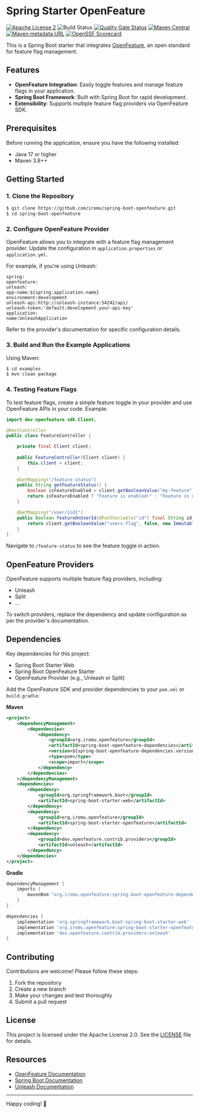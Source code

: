 # Spring Starter OpenFeature

[![Apache License 2](https://img.shields.io/badge/license-ASF2-blue.svg)](https://www.apache.org/licenses/LICENSE-2.0.txt)
![Build Status](https://github.com/iromu/spring-boot-openfeature/actions/workflows/snapshots.yml/badge.svg?branch=main)
[![Quality Gate Status](https://sonarcloud.io/api/project_badges/measure?project=iromu_spring-boot-openfeature&metric=alert_status)](https://sonarcloud.io/summary/new_code?id=iromu_spring-boot-openfeature)
[![Maven Central](https://img.shields.io/maven-central/v/org.iromu.openfeature/spring-boot-openfeature?label=release)](https://repo1.maven.org/maven2/org/iromu/openfeature/)
[![Maven metadata URL](https://img.shields.io/maven-metadata/v?metadataUrl=https%3A%2F%2Fcentral.sonatype.com%2Frepository%2Fmaven-snapshots%2Forg%2Firomu%2Fopenfeature%2Fspring-boot-openfeature%2Fmaven-metadata.xml&label=snapshot)](https://central.sonatype.com/service/rest/repository/browse/maven-snapshots/org/iromu/openfeature/)
[![OpenSSF Scorecard](https://api.securityscorecards.dev/projects/github.com/iromu/spring-boot-openfeature/badge)](https://securityscorecards.dev/viewer/?uri=github.com/iromu/spring-boot-openfeature)

This is a Spring Boot starter that integrates [OpenFeature](https://openfeature.dev/), an open standard for feature flag
management.

## Features

- **OpenFeature Integration**: Easily toggle features and manage feature flags in your application.
- **Spring Boot Framework**: Built with Spring Boot for rapid development.
- **Extensibility**: Supports multiple feature flag providers via OpenFeature SDK.

## Prerequisites

Before running the application, ensure you have the following installed:

- Java 17 or higher
- Maven 3.8++

## Getting Started

### 1. Clone the Repository

```bash
$ git clone https://github.com/iromu/spring-boot-openfeature.git
$ cd spring-boot-openfeature
```

### 2. Configure OpenFeature Provider

OpenFeature allows you to integrate with a feature flag management provider. Update the configuration in
`application.properties` or `application.yml`.

For example, if you're using Unleash:

```properties
spring:
openfeature:
unleash:
app-name:${spring.application.name}
environment:development
unleash-api:http://unleash-instance:54242/api/
unleash-token:'default:development.your-api-key'
application:
name:UnleashApplication
```

Refer to the provider's documentation for specific configuration details.

### 3. Build and Run the Example Applications

Using Maven:

```bash
$ cd examples
$ mvn clean package
```

### 4. Testing Feature Flags

To test feature flags, create a simple feature toggle in your provider and use OpenFeature APIs in your code. Example:

```java
import dev.openfeature.sdk.Client;

@RestController
public class FeatureController {

    private final Client client;
    
    public FeatureController(Client client) {
        this.client = client;
    }
    
    @GetMapping("/feature-status")
    public String getFeatureStatus() {
        boolean isFeatureEnabled = client.getBooleanValue("my-feature", false);
        return isFeatureEnabled ? "Feature is enabled!" : "Feature is disabled.";
    }

    @GetMapping("/user/{id}")
    public Boolean featureOnUserId(@PathVariable("id") final String id) {
        return client.getBooleanValue("users-flag", false, new ImmutableContext(Map.of("userId", new Value(id))));
    }
}
```

Navigate to `/feature-status` to see the feature toggle in action.

## OpenFeature Providers

OpenFeature supports multiple feature flag providers, including:

- Unleash
- Split
- ...

To switch providers, replace the dependency and update configuration as per the provider's documentation.

## Dependencies

Key dependencies for this project:

- Spring Boot Starter Web
- Spring Boot OpenFeature Starter
- OpenFeature Provider (e.g., Unleash or Split)

Add the OpenFeature SDK and provider dependencies to your `pom.xml` or `build.gradle`:

**Maven**

```xml
<project>
    <dependencyManagement>
        <dependencies>
            <dependency>
                <groupId>org.iromu.openfeature</groupId>
                <artifactId>spring-boot-openfeature-dependencies</artifactId>
                <version>${spring-boot-openfeature-dependencies.version}</version>
                <type>pom</type>
                <scope>import</scope>
            </dependency>
        </dependencies>
    </dependencyManagement>
    <dependencies>
        <dependency>
            <groupId>org.springframework.boot</groupId>
            <artifactId>spring-boot-starter-web</artifactId>
        </dependency>
        <dependency>
            <groupId>org.iromu.openfeature</groupId>
            <artifactId>spring-boot-starter-openfeature</artifactId>
        </dependency>
        <dependency>
            <groupId>dev.openfeature.contrib.providers</groupId>
            <artifactId>unleash</artifactId>
        </dependency>
    </dependencies>
</project>
```

**Gradle**

```groovy
dependencyManagement {
    imports {
        mavenBom "org.iromu.openfeature:spring-boot-openfeature-dependencies:${springBootOpenFeatureDependenciesVersion}"
    }
}

dependencies {
    implementation 'org.springframework.boot:spring-boot-starter-web'
    implementation 'org.iromu.openfeature:spring-boot-starter-openfeature'
    implementation 'dev.openfeature.contrib.providers:unleash'
}
```

## Contributing

Contributions are welcome! Please follow these steps:

1. Fork the repository
2. Create a new branch
3. Make your changes and test thoroughly
4. Submit a pull request

## License

This project is licensed under the Apache License 2.0. See the [LICENSE](LICENSE.txt) file for details.

## Resources

- [OpenFeature Documentation](https://docs.openfeature.dev/)
- [Spring Boot Documentation](https://spring.io/projects/spring-boot)
- [Unleash Documentation](https://docs.getunleash.io/)

---

Happy coding! 🚀
